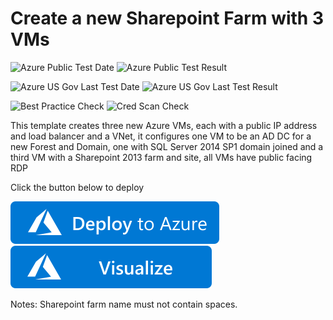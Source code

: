 # Create a new Sharepoint Farm with 3 VMs

![Azure Public Test Date](https://azurequickstartsservice.blob.core.windows.net/badges/sharepoint-three-vm/PublicLastTestDate.svg)
![Azure Public Test Result](https://azurequickstartsservice.blob.core.windows.net/badges/sharepoint-three-vm/PublicDeployment.svg)

![Azure US Gov Last Test Date](https://azurequickstartsservice.blob.core.windows.net/badges/sharepoint-three-vm/FairfaxLastTestDate.svg)
![Azure US Gov Last Test Result](https://azurequickstartsservice.blob.core.windows.net/badges/sharepoint-three-vm/FairfaxDeployment.svg)

![Best Practice Check](https://azurequickstartsservice.blob.core.windows.net/badges/sharepoint-three-vm/BestPracticeResult.svg)
![Cred Scan Check](https://azurequickstartsservice.blob.core.windows.net/badges/sharepoint-three-vm/CredScanResult.svg)

This template creates three new Azure VMs, each with a public IP address and load balancer and a VNet, it configures one VM to be an AD DC for a new Forest and Domain, one with SQL Server 2014 SP1 domain joined and a third VM with a Sharepoint 2013 farm and site, all VMs have public facing RDP

Click the button below to deploy

[![Deploy To Azure](https://raw.githubusercontent.com/Azure/azure-quickstart-templates/master/1-CONTRIBUTION-GUIDE/images/deploytoazure.svg?sanitize=true)]("https://portal.azure.com/#create/Microsoft.Template/uri/https%3A%2F%2Fraw.githubusercontent.com%2FAzure%2Fazure-quickstart-templates%2Fmaster%2Fsharepoint-three-vm%2Fazuredeploy.json")  [![Visualize](https://raw.githubusercontent.com/Azure/azure-quickstart-templates/master/1-CONTRIBUTION-GUIDE/images/visualizebutton.svg?sanitize=true)]("http://armviz.io/#/?load=https%3A%2F%2Fraw.githubusercontent.com%2FAzure%2Fazure-quickstart-templates%2Fmaster%2Fsharepoint-three-vm%2Fazuredeploy.json")
    


    


Notes: Sharepoint farm name must not contain spaces.

